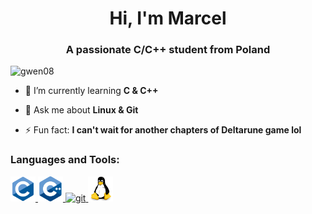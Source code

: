 <h1 align="center">Hi, I'm Marcel</h1>
<h3 align="center">A passionate C/C++ student from Poland</h3>

<p align="left"> <img src="https://komarev.com/ghpvc/?username=gwen08&label=Profile%20views&color=0e75b6&style=flat" alt="gwen08" /> </p>

- 🏹 I’m currently learning **C & C++**

- 💬 Ask me about **Linux & Git**

- ⚡ Fun fact: **I can't wait for another chapters of Deltarune game lol**

<h3 align="left">Languages and Tools:</h3>
<p align="left"> <a href="https://www.cprogramming.com/" target="_blank" rel="noreferrer"> <img src="https://raw.githubusercontent.com/devicons/devicon/master/icons/c/c-original.svg" alt="c" width="40" height="40"/> </a> <a href="https://www.w3schools.com/cpp/" target="_blank" rel="noreferrer"> <img src="https://raw.githubusercontent.com/devicons/devicon/master/icons/cplusplus/cplusplus-original.svg" alt="cplusplus" width="40" height="40"/> </a> <a href="https://git-scm.com/" target="_blank" rel="noreferrer"> <img src="https://www.vectorlogo.zone/logos/git-scm/git-scm-icon.svg" alt="git" width="40" height="40"/> </a> <a href="https://www.linux.org/" target="_blank" rel="noreferrer"> <img src="https://raw.githubusercontent.com/devicons/devicon/master/icons/linux/linux-original.svg" alt="linux" width="40" height="40"/> </a> </p>

